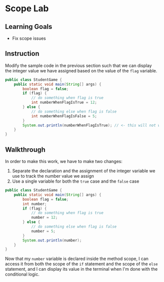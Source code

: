 # Scope Lab

## Learning Goals

- Fix scope issues

## Instruction

Modify the sample code in the previous section such that we can display the
integer value we have assigned based on the value of the `flag` variable.

```java
public class StudentGame {
    public static void main(String[] args) {
        boolean flag = false;
        if (flag) {
            // do something when flag is true
            int numberWhenFlagIsTrue = 12;
        } else {
            // do something else when flag is false
            int numberWhenFlagIsFalse = 5;
        }
        System.out.println(numberWhenFlagIsTrue); // <- this will not work because numberWhenFlagIsTrue is not in scope
    }
}
```

## Walkthrough

In order to make this work, we have to make two changes:

1. Separate the declaration and the assignment of the integer variable we use to
   track the number value we assign
2. Use a single variable for both the `true` case and the `false` case

```java
public class StudentGame {
    public static void main(String[] args) {
        boolean flag = false;
        int number;
        if (flag) {
            // do something when flag is true
            number = 12;
        } else {
            // do something else when flag is false
            number = 5;
        }
        System.out.println(number);
    }
}
```

Now that my `number` variable is declared inside the method scope, I can access
it from both the scope of the `if` statement and the scope of the `else`
statement, and I can display its value in the terminal when I'm done with the
conditional logic.
